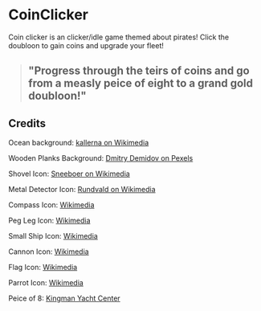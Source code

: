 # CoinClicker

Coin clicker is an clicker/idle game themed about pirates! Click the doubloon to gain coins and upgrade your fleet! 

>## "Progress through the teirs of coins and go from a measly peice of eight to a grand gold doubloon!"

## Credits

Ocean background: [kallerna on Wikimedia](https://commons.wikimedia.org/wiki/File:Atlantic_near_Faroe_Islands.jpg)

Wooden Planks Background: [Dmitry Demidov on Pexels](https://www.pexels.com/photo/brown-wooden-surface-made-of-timber-planks-3800449/)

Shovel Icon: [Sneeboer on Wikimedia](https://commons.wikimedia.org/wiki/File:Shovel_24cm.jpg)

Metal Detector Icon: [Rundvald on Wikimedia](https://commons.wikimedia.org/wiki/File:Detecteur-metaux-Pro-Detect-Made-in-Saint-Hilaire-du-Harcouet-1980s-byRundvald.jpg)

Compass Icon: [Wikimedia](https://commons.wikimedia.org/wiki/File:Waltham-Compass.png)

Peg Leg Icon: [Wikimedia](https://commons.wikimedia.org/wiki/File:Aritificial_peg_leg,_Europe,_1850-1900_Wellcome_L0057690.jpg)

Small Ship Icon: [Wikimedia](https://commons.wikimedia.org/wiki/File:Princess_Pacific_at_Stanley_Hong_Kong_Small.jpg)

Cannon Icon: [Wikimedia](https://commons.wikimedia.org/wiki/File:The_Tsar_Cannon_%2819780062749%29.jpg)

Flag Icon: [Wikimedia](https://commons.wikimedia.org/wiki/File:Jolly_Roger_Flag-02.svg)

Parrot Icon: [Wikimedia](https://commons.wikimedia.org/wiki/File:Ara_militaris_-pirate_festival_%282007%29-8a.jpg)

Peice of 8: [Kingman Yacht Center](https://www.kingmanyachtcenter.com/sea-history-what-is-a-piece-of-eight/)